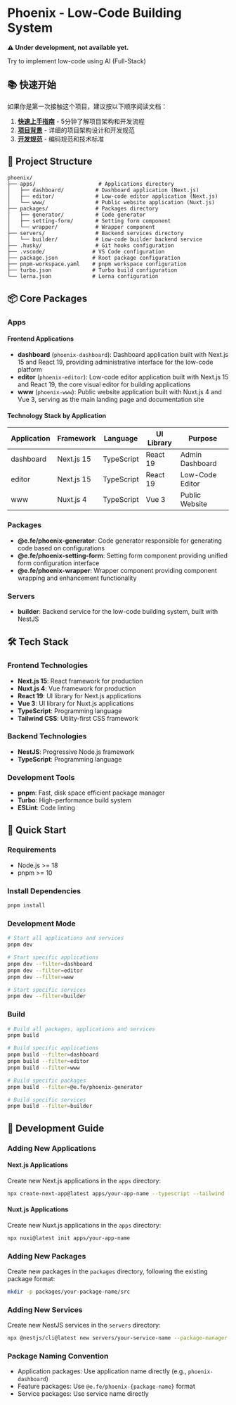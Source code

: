 # Phoenix - Low-Code Building System

**⚠️ Under development, not available yet.**

Try to implement low-code using AI (Full-Stack)

## 📚 快速开始

如果你是第一次接触这个项目，建议按以下顺序阅读文档：

1. **[快速上手指南](./docs/QUICK_START.md)** - 5分钟了解项目架构和开发流程
2. **[项目背景](./docs/PROJECT_BACKGROUND.md)** - 详细的项目架构设计和开发规范
3. **[开发规范](./.cursor/rules/)** - 编码规范和技术标准

## 🚀 Project Structure

```
phoenix/
├── apps/                    # Applications directory
│   ├── dashboard/          # Dashboard application (Next.js)
│   ├── editor/             # Low-code editor application (Next.js)
│   └── www/                # Public website application (Nuxt.js)
├── packages/               # Packages directory
│   ├── generator/          # Code generator
│   ├── setting-form/       # Setting form component
│   └── wrapper/            # Wrapper component
├── servers/                # Backend services directory
│   └── builder/            # Low-code builder backend service
├── .husky/                 # Git hooks configuration
├── .vscode/               # VS Code configuration
├── package.json           # Root package configuration
├── pnpm-workspace.yaml    # pnpm workspace configuration
├── turbo.json             # Turbo build configuration
└── lerna.json             # Lerna configuration
```

## 📦 Core Packages

### Apps

#### Frontend Applications

- **dashboard** (`phoenix-dashboard`): Dashboard application built with Next.js 15 and React 19, providing administrative interface for the low-code platform
- **editor** (`phoenix-editor`): Low-code editor application built with Next.js 15 and React 19, the core visual editor for building applications
- **www** (`phoenix-www`): Public website application built with Nuxt.js 4 and Vue 3, serving as the main landing page and documentation site

#### Technology Stack by Application

| Application | Framework | Language | UI Library | Purpose |
|-------------|-----------|----------|------------|---------|
| dashboard | Next.js 15 | TypeScript | React 19 | Admin Dashboard |
| editor | Next.js 15 | TypeScript | React 19 | Low-Code Editor |
| www | Nuxt.js 4 | TypeScript | Vue 3 | Public Website |

### Packages

- **@e.fe/phoenix-generator**: Code generator responsible for generating code based on configurations
- **@e.fe/phoenix-setting-form**: Setting form component providing unified form configuration interface
- **@e.fe/phoenix-wrapper**: Wrapper component providing component wrapping and enhancement functionality

### Servers

- **builder**: Backend service for the low-code building system, built with NestJS

## 🛠️ Tech Stack

### Frontend Technologies
- **Next.js 15**: React framework for production
- **Nuxt.js 4**: Vue framework for production
- **React 19**: UI library for Next.js applications
- **Vue 3**: UI library for Nuxt.js applications
- **TypeScript**: Programming language
- **Tailwind CSS**: Utility-first CSS framework

### Backend Technologies
- **NestJS**: Progressive Node.js framework
- **TypeScript**: Programming language

### Development Tools
- **pnpm**: Fast, disk space efficient package manager
- **Turbo**: High-performance build system
- **ESLint**: Code linting

## 🚀 Quick Start

### Requirements

- Node.js >= 18
- pnpm >= 10

### Install Dependencies

```bash
pnpm install
```

### Development Mode

```bash
# Start all applications and services
pnpm dev

# Start specific applications
pnpm dev --filter=dashboard
pnpm dev --filter=editor
pnpm dev --filter=www

# Start specific services
pnpm dev --filter=builder
```

### Build

```bash
# Build all packages, applications and services
pnpm build

# Build specific applications
pnpm build --filter=dashboard
pnpm build --filter=editor
pnpm build --filter=www

# Build specific packages
pnpm build --filter=@e.fe/phoenix-generator

# Build specific services
pnpm build --filter=builder
```

## 📝 Development Guide

### Adding New Applications

#### Next.js Applications
Create new Next.js applications in the `apps` directory:

```bash
npx create-next-app@latest apps/your-app-name --typescript --tailwind --eslint --app --src-dir --import-alias "@/*" --yes
```

#### Nuxt.js Applications
Create new Nuxt.js applications in the `apps` directory:

```bash
npx nuxi@latest init apps/your-app-name
```

### Adding New Packages

Create new packages in the `packages` directory, following the existing package format:

```bash
mkdir -p packages/your-package-name/src
```

### Adding New Services

Create new NestJS services in the `servers` directory:

```bash
npx @nestjs/cli@latest new servers/your-service-name --package-manager pnpm --skip-git --skip-install
```

### Package Naming Convention

- Application packages: Use application name directly (e.g., `phoenix-dashboard`)
- Feature packages: Use `@e.fe/phoenix-{package-name}` format
- Service packages: Use service name directly
